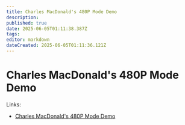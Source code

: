 ```yaml
---
title: Charles MacDonald's 480P Mode Demo
description: 
published: true
date: 2025-06-05T01:11:38.387Z
tags: 
editor: markdown
dateCreated: 2025-06-05T01:11:36.121Z
---
```


# Charles MacDonald's 480P Mode Demo
Links:

- [Charles MacDonald's 480P Mode Demo](https://github.com/slinga-homebrew/480P-Mode-Demo)